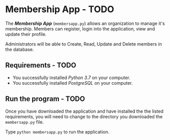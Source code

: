 # Membership App - TODO

The _**Membership App**_ (`membersapp.py`) allows an organization to manage
it's membership.  Members can register, login into the application, view and 
update their profile.

Administrators will be able to Create, Read, Update and Delete members in the
database.


## Requirements - TODO

* You successfully installed *Python 3.7*  on your computer.
* You successfully installed *PostgreSQL* on your computer.

## Run the program - TODO

Once you have downloaded the application and have installed the the listed 
requirements, you will need to change to the directory you downloaded the 
`membersapp.py` file.

Type `python membersapp.py` to run the application.